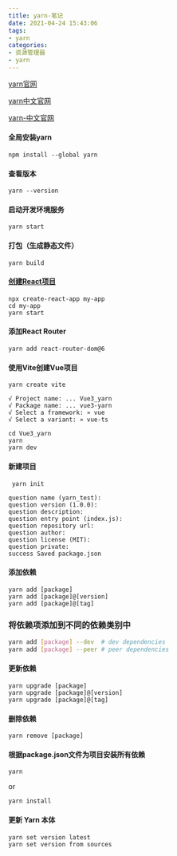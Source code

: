 ```yaml
---
title: yarn-笔记
date: 2021-04-24 15:43:06
tags:
- yarn
categories:
- 资源管理器
- yarn
---
```


[yarn官网](https://yarnpkg.com/)

[yarn中文官网](https://www.yarnpkg.cn/)

[yarn-中文官网](http://yarnpkg.top/)

#### 全局安装yarn

```
npm install --global yarn
```

#### 查看版本

```
yarn --version
```

#### 启动开发环境服务

```
yarn start
```

#### 打包（生成静态文件）

```
yarn build
```

#### [创建React项目](https://zh-hans.reactjs.org/docs/create-a-new-react-app.html#create-react-app)

```
npx create-react-app my-app
cd my-app
yarn start
```

#### 添加React Router

```
yarn add react-router-dom@6
```





#### 使用Vite创建Vue项目

```
yarn create vite
```

```
√ Project name: ... Vue3_yarn
√ Package name: ... vue3-yarn
√ Select a framework: » vue
√ Select a variant: » vue-ts
```

```
cd Vue3_yarn
yarn
yarn dev
```



#### 新建项目

```
 yarn init
```

```
question name (yarn_test):
question version (1.0.0):
question description:
question entry point (index.js):
question repository url:
question author:
question license (MIT):
question private:
success Saved package.json
```

#### **添加依赖**

```
yarn add [package]
yarn add [package]@[version]
yarn add [package]@[tag]
```

### 将依赖项添加到不同的依赖类别中

```bash
yarn add [package] --dev  # dev dependencies
yarn add [package] --peer # peer dependencies
```

#### **更新依赖**

```
yarn upgrade [package]
yarn upgrade [package]@[version]
yarn upgrade [package]@[tag]
```

#### **删除依赖**

```
yarn remove [package]
```

#### **根据package.json文件为项目安装所有依赖**

```
yarn
```

or

```
yarn install
```

#### 更新 Yarn 本体

```bash
yarn set version latest
yarn set version from sources
```

